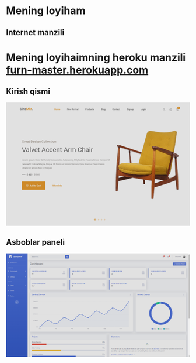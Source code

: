 # Mening loyiham

## Internet manzili
# Mening loyihaimning heroku manzili [furn-master.herokuapp.com](https://furn-master.herokuapp.com/)

## Kirish qismi
![Kirish qismi](static/images/readme-imges/home-img.png)

## Asboblar paneli
![Asboblar paneli](static/images/readme-imges/admin_panel.png)